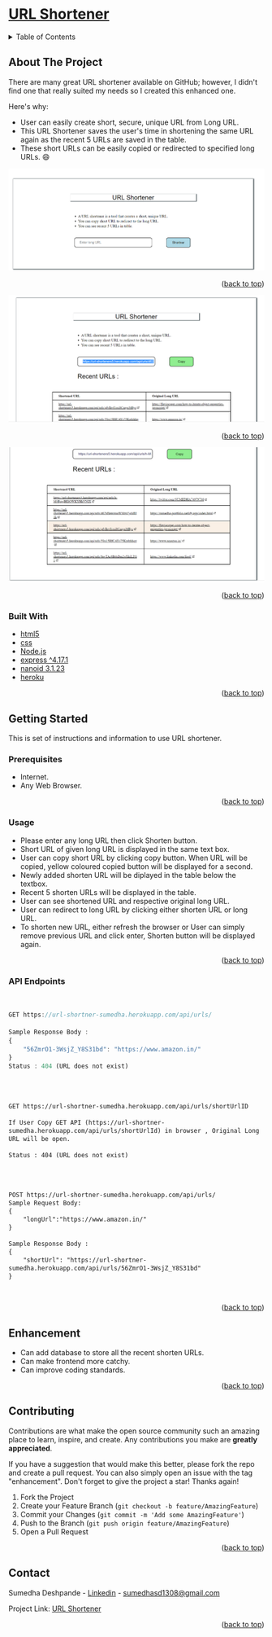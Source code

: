 <div id="top"></div>

# [URL Shortener](https://url-shorteners5.herokuapp.com/)<br>
<!-- TABLE OF CONTENTS -->
<details>
  <summary>Table of Contents</summary>
  <ol>
    <li>
      <a href="#about-the-project">About The Project</a>
      <ul>
        <li><a href="#built-with">Built With</a></li>
      </ul>
    </li>
    <li>
      <a href="#getting-started">Getting Started</a>
      <ul>
        <li><a href="#prerequisites">Prerequisites</a></li>
        <li><a href="#usage">Usage</a></li>
        <li><a href="#API EndPoints">API EndPoints</a></li>
      </ul>
    </li>
    <li><a href="#Enhancement">Enhancement</a></li>
    <li><a href="#contributing">Contributing</a></li>
    <li><a href="#contact">Contact</a></li>
  </ol>
</details>



<!-- ABOUT THE PROJECT -->
## About The Project

There are many great URL shortener available on GitHub; however, I didn't find one that really suited my needs so I created this enhanced one. 

Here's why:
* User can easily create short, secure, unique URL from Long URL.
* This URL Shortener saves the user's time in shortening the same URL again as the recent 5 URLs are saved in the table.
* These short URLs can be easily copied or redirected to specified long URLs. :smile:

![image](https://github.com/sumedha1308/url-shortener/blob/master/public/resources/Updated-UI/Homepage_new.png)

<p align="right">(<a href="#top">back to top</a>)</p>

![image](https://github.com/sumedha1308/url-shortener/blob/master/public/resources/Updated-UI/Recent-Urls.png)

<p align="right">(<a href="#top">back to top</a>)</p>


![image](https://github.com/sumedha1308/url-shortener/blob/master/public/resources/Updated-UI/Recent-5.png)

<p align="right">(<a href="#top">back to top</a>)</p>


### Built With

* [html5](https://html.com/html5/)
* [css](https://devdocs.io/css/)
* [Node.js](https://nodejs.org/en/docs/)
* [express ^4.17.1](http://expressjs.com/)
* [nanoid 3.1.23](https://www.npmjs.com/package/nanoid)
* [heroku](https://www.heroku.com/)

<p align="right">(<a href="#top">back to top</a>)</p>

<!-- GETTING STARTED -->
## Getting Started

This is set of instructions and information to use URL shortener.

### Prerequisites

* Internet.
* Any Web Browser.

<p align="right">(<a href="#top">back to top</a>)</p>

### Usage

* Please enter any long URL then click Shorten button.
* Short URL of given long URL is displayed in the same text box.
* User can copy short URL by clicking copy button. When URL will be copied, yellow coloured copied button will be displayed for a second.
* Newly added shorten URL will be diplayed in the table below the textbox.
* Recent 5 shorten URLs will be displayed in the table.
* User can see shortened URL and respective original long URL.
* User can redirect to long URL by clicking either shorten URL or long URL.
* To shorten new URL, either refresh the browser or User can simply remove previous URL and click enter, Shorten button will be displayed again.

<p align="right">(<a href="#top">back to top</a>)</p>

### API Endpoints

<br>

```js
GET https://url-shortner-sumedha.herokuapp.com/api/urls/

Sample Response Body :
{
    "56ZmrO1-3WsjZ_Y8S31bd": "https://www.amazon.in/"
}
Status : 404 (URL does not exist)
```

<br>

<br>

```
GET https://url-shortner-sumedha.herokuapp.com/api/urls/shortUrlID

If User Copy GET API (https://url-shortner-sumedha.herokuapp.com/api/urls/shortUrlId) in browser , Original Long URL will be open.

Status : 404 (URL does not exist)
```

<br>

<br>

```
POST https://url-shortner-sumedha.herokuapp.com/api/urls/
Sample Request Body:
{
	"longUrl":"https://www.amazon.in/"
}

Sample Response Body :
{
    "shortUrl": "https://url-shortner-sumedha.herokuapp.com/api/urls/56ZmrO1-3WsjZ_Y8S31bd"
}

```

<br>


<p align="right">(<a href="#top">back to top</a>)</p>

<!-- Enhancement -->
## Enhancement
* Can add database to store all the recent shorten URLs.
* Can make frontend more catchy.
* Can improve coding standards.


<p align="right">(<a href="#top">back to top</a>)</p>

<!-- CONTRIBUTING -->
## Contributing

Contributions are what make the open source community such an amazing place to learn, inspire, and create. Any contributions you make are **greatly appreciated**.

If you have a suggestion that would make this better, please fork the repo and create a pull request. You can also simply open an issue with the tag "enhancement".
Don't forget to give the project a star! Thanks again!

1. Fork the Project
2. Create your Feature Branch (`git checkout -b feature/AmazingFeature`)
3. Commit your Changes (`git commit -m 'Add some AmazingFeature'`)
4. Push to the Branch (`git push origin feature/AmazingFeature`)
5. Open a Pull Request

<p align="right">(<a href="#top">back to top</a>)</p>


<!-- CONTACT -->
## Contact

Sumedha Deshpande - [Linkedin](www.linkedin.com/in/sumedha1308) - sumedhasd1308@gmail.com

Project Link: [URL Shortener](https://github.com/sumedha1308/url-shortener)

<p align="right">(<a href="#top">back to top</a>)</p>

